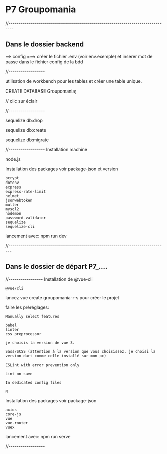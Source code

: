 # P7 Groupomania

//--------------------------------------------------------------------------------

## Dans le dossier backend 

==> config 
===> créer le fichier .env (voir env.exemple) et inserer mot de passe dans le fichier config de la bdd 

//------------------

utilisation de workbench pour les tables et créer une table unique.

CREATE DATABASE Groupomania;

// clic sur éclair

//------------------

sequelize db:drop 

sequelize db:create

sequelize db:migrate

//------------------
Installation machine

node.js

Installation des packages voir package-json et version

    bcrypt
    dotenv
    express
    express-rate-limit
    helmet
    jsonwebtoken
    multer
    mysql2
    nodemon
    password-validator
    sequelize
    sequelize-cli

lancement avec: npm run dev

//-------------------------------------------------------------------------------

## Dans le dossier de départ P7_....

//-----------------
Installation de @vue-cli

    @vue/cli
    
lancez vue create groupomania-r-s pour créer le projet
    
faire les préréglages:

    Manually select features
    
    babel
    linter
    css preprocessor
    
    je choisis la version de vue 3.
    
    Sass/SCSS (attention à la version que vous choisissez, je choisi la version dart comme celle installé sur mon pc)
    
    ESLint with error prevention only
    
    Lint on save
    
    In dedicated config files
    
    N

Installation des packages voir package-json
    
    
    axios
    core-js
    vue
    vue-router
    vuex
    

    
lancement avec: npm run serve

//------------------ 


